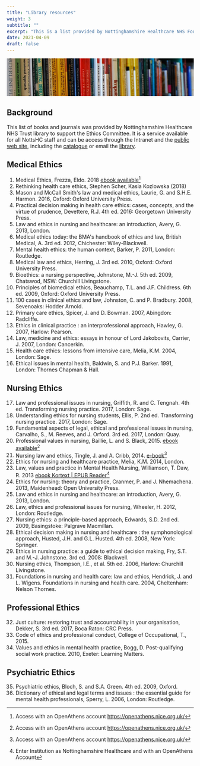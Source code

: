 ```yaml
---
title: "Library resources"
weight: 3
subtitle: ""
excerpt: "This is a list provided by Nottinghamshire Healthcare NHS Foundation Trust library and if any other books or articles are required, these can be submitted for purchase through the library."
date: 2021-04-09
draft: false
---
```


![](library-image.png)

## Background

This list of books and journals was provided by Nottinghamshire Healthcare NHS Trust library to support the Ethics Committee. It is a service available for all NottsHC staff and can be access through the Intranet and the [public web site](https://www.nottinghamshirehealthcare.nhs.uk/library), including the [catalogue](https://nottshc.libertyasp.co.uk/library/libraryHome.do) or email the [library](mailto:libraryservice@nottshc.nhs.uk).


## Medical Ethics

1. Medical Ethics, Frezza, Eldo. 2018
[ebook available](https://login.openathens.net/auth/nhs/o/1407223?t=%2Fsaml%2F2%2Fsso%2Fnhs%2Fo%2F1407223%2Fc%2Foafed%3FSAMLRequest%3DfVLLTsJAFP2VZvZ0HoCFCSVBWEiCSmh14cYM5UIntjN17lTx722pD1zI%252Bpx7XrkTVGVRyVntc7OB1xrQB8eyMChPQExqZ6RVqFEaVQJKn8lkdruSImSyctbbzBYkmCGC89qauTVYl%252BAScG86g4fNKia59xVKSlVVhS%252FWeTj6MLMlTXK93doCfB4iWtrKCrq%252BT1ISLJoc2qhW8fe%252BsAdtQltBA%252BRgMDTgaRuTCtoKmByppXzAIiH6NKNW7WFHguUiJs8Rv9qL3Zb3RTQAPs5ENGSKDyM1GmUsGo4aGmINS4NeGR8TwQTvsUGPjVPOJItkXzyRYP1V%252BFqbnTaHy%252BtsOxLKmzRd97pej%252BDw1KkhkOmkDS9Pxu5s9cuy6ntqMv1vWPwZdkLPLDq%252FSt41msvF2hY6%252BwhmRWHf5w6Uh5hwQqfdyd%252BXmH4C%26RelayState%3Dss%253Amem%253A0b3b342ff0bae46ca8cd65835631cba321d413f72b6d95f184c6d3ae77db7b80&ctx=sd&redirect=true)[^1]
2. Rethinking health care ethics, Stephen Scher, Kasia Kozlowska (2018)
3. Mason and McCall Smith's law and medical ethics, Laurie, G. and S.H.E. Harmon. 2016, Oxford: Oxford University Press.
4. Practical decision making in health care ethics: cases, concepts, and the virtue of prudence, Devettere, R.J. 4th ed. 2016: Georgetown University Press.
5. Law and ethics in nursing and healthcare: an introduction, Avery, G. 2013, London.
6. Medical ethics today: the BMA's handbook of ethics and law, British Medical, A. 3rd ed. 2012, Chichester: Wiley-Blackwell.
7. Mental health ethics: the human context, Barker, P. 2011, London: Routledge.
8. Medical law and ethics, Herring, J. 3rd ed. 2010, Oxford: Oxford University Press.
9. Bioethics: a nursing perspective, Johnstone, M.-J. 5th ed. 2009, Chatswod, NSW: Churchill Livingstone.
10. Principles of biomedical ethics, Beauchamp, T.L. and J.F. Childress. 6th ed. 2009, Oxford: Oxford University Press.
11. 100 cases in clinical ethics and law, Johnston, C. and P. Bradbury. 2008, Sevenoaks: Hodder Arnold.
12. Primary care ethics, Spicer, J. and D. Bowman. 2007, Abingdon: Radcliffe.
13. Ethics in clinical practice : an interprofessional approach, Hawley, G. 2007, Harlow: Pearson.
14. Law, medicine and ethics: essays in honour of Lord Jakobovits, Carrier, J. 2007, London: Cancerkin.
15. Health care ethics: lessons from intensive care, Melia, K.M. 2004, London: Sage.
16. Ethical issues in mental health, Baldwin, S. and P.J. Barker. 1991, London: Thornes
Chapman & Hall.

## Nursing Ethics

17. Law and professional issues in nursing, Griffith, R. and C. Tengnah. 4th ed. Transforming nursing practice. 2017, London: Sage.
18. Understanding ethics for nursing students, Ellis, P. 2nd ed. Transforming nursing practice. 2017, London: Sage.
19. Fundamental aspects of legal, ethical and professional issues in nursing, Carvalho, S., M. Reeves, and J. Orford. 3rd ed. 2017, London: Quay.
20. Professional values in nursing, Baillie, L. and S. Black, 2015.
[ebook available](https://login.openathens.net/auth?t=%2Fsaml%2F2%2Fsso%2F_%2Fc%2Foafed%3FSAMLRequest%3DfVLLbtswEPwVgXeJtJ4WYTlwYxQ1kLRGrOTQS7Gi1rEAiVS5lNP8fRUrApwccubszHBmVjf%252FutY7o6XG6IItAsE81MrUjX4u2GP53V%252Bym%252FWKoGt7uRncST%252Fg3wHJeeOdJnl5KNhgtTRADUkNHZJ0Sh4293cyDITsrXFGmZZ5GyK0bhS6NZqGDu0B7blR%252BPhwV7CTcz1JzpXRGpULTI8a3Ak1BRodx8qCfQ2U6Xi0zI5pGld%252BlcWZHx%252FjpQ9hir7IEgU5VLGqMw6jV27Vmb85DHlvyDFvOxpvRtbLX2fB1jw3%252BrPc2xUPOZHhf7jiBo5YM2%252B3LRgcc0izZBmFaRxHUQ4hKpVEiUqxTgGiEUU04E6TA%252B0KFopw4YvYF3m5EFLkMhZBnkS%252Fmbd%252FD%252BZbo6e4v0qxmkAkf5Tl3t%252F%252FOpTMe5prGwFsKklexO1VO1%252FTwlwJW895TCn41AdXmRvgHTqowcGKXwnN0%252Fg5Mu%252B2e9M26tXbtK15ubUIDsdJMb6eTj4OaP0f%26RelayState%3Dhttps%253A%252F%252Fconnect.openathens.net%252Foidc%252Fauth%253Fresponse_type%253Dcode%2526scope%253Dopenid%2526client_id%253Debrary.com.oidc-app-v1.0802cdb0-eae5-4846-b020-b30883d801e2%2526state%253DRF96Bv_TDPR_yRKxMF4YGHP-wg8%2526redirect_uri%253Dhttps%25253A%25252F%25252Fathens-sp.ebrary.com%25252Fprivate%2526nonce%253DJs91bCIRIdHbbyZXqrofF5axEh92zXXYPVCttz3a2j0&ctx=dsc&redirect=true)[^1]
21. Nursing law and ethics, Tingle, J. and A. Cribb, 2014.
[e-book](https://login.openathens.net/auth?t=%2Fsaml%2F2%2Fsso%2F_%2Fc%2Foafed%3FSAMLRequest%3DfVLBjpswFPwVy3ewYR0IVsgq3ahqpG0bbdgeeqmMeWyQwKZ%252BJu3%252Bfb2hSGkPK%252FnmmTfzZt7m%252FvfQkws47KwpaRJzSsBo23TmpaTP1cdoTe%252B3G1RDP8rd5M%252FmCX5OgJ4EnkF5%252FSjp5Iy0CjuURg2A0mt52n1%252BlGnM5eist9r2lOwQwfkg9GANTgO4E7hLp%252BH56bGkZ%252B9HlIxpawxoH9sRjPJnMBgb8Axqp9xrrO3A7tZ5m2Wijupc5JFoxTpSaQYRz1daFaoWusmZCl6Z0xf25jBlo0VPyT4Y78LU666LYG9fOvO%252F3BuLpQzRsh9MM6taaCg57EuqxarJErFWvGiCtq5FAk1RZKloE520dwGFOMHBoFfGlzTlaRJxEfGiSrgMT%252FA4y1ffKTn%252BDeZDZ%252Ba430uxnkEoP1XVMTp%252BPVWUfFtqCwA6lySv4u6mnffHqqUSul3ymFOIcIxvMreKDeBVo7zasBuh5TS%252BhMmH%252FdH2nX4lu763vx4cKA%252FhpCjbzpR%252FD2j7Bw%253D%253D%26RelayState%3Dhttps%253A%252F%252Fconnect.openathens.net%252Foidc%252Fauth%253Fresponse_type%253Dcode%2526scope%253Dopenid%2526client_id%253Debrary.com.oidc-app-v1.0802cdb0-eae5-4846-b020-b30883d801e2%2526state%253D8FQ2vmfIo0wi-6-2L3WVWq7qjzQ%2526redirect_uri%253Dhttps%25253A%25252F%25252Fathens-sp.ebrary.com%25252Fprivate%2526nonce%253DNl_k5akBDjy_m1lENAAldJ_I7e_OSEC334YT9NIeyMY&ctx=dsc&redirect=true)[^1]
22. Ethics for nursing and healthcare practice, Melia, K.M. 2014, London.
23. Law, values and practice in Mental Health Nursing, Williamson, T. Daw, R. 2013
[ebook Kortext | EPUB Reader](https://app.kortext.com/login?returnurl=https://read.kortext.com/reader/epub/339340)[^2]
24. Ethics for nursing: theory and practice, Cranmer, P. and J. Nhemachena. 2013, Maidenhead: Open University Press.
25. Law and ethics in nursing and healthcare: an introduction, Avery, G. 2013, London.
26. Law, ethics and professional issues for nursing, Wheeler, H. 2012, London: Routledge.
27. Nursing ethics: a principle-based approach, Edwards, S.D. 2nd ed. 2009, Basingstoke: Palgrave Macmillan.
28. Ethical decision making in nursing and healthcare : the symphonological approach, Husted, J.H. and G.L. Husted. 4th ed. 2008, New York: Springer.
29. Ethics in nursing practice: a guide to ethical decision making, Fry, S.T. and M.-J. Johnstone. 3rd ed. 2008: Blackwell.
30. Nursing ethics, Thompson, I.E., et al. 5th ed. 2006, Harlow: Churchill Livingstone.
31. Foundations in nursing and health care: law and ethics, Hendrick, J. and L. Wigens. Foundations in nursing and health care. 2004, Cheltenham: Nelson Thornes.

## Professional Ethics

32. Just culture: restoring trust and accountability in your organisation, Dekker, S. 3rd ed. 2017, Boca Raton: CRC Press.
33. Code of ethics and professional conduct, College of Occupational, T., 2015.
34. Values and ethics in mental health practice, Bogg, D. Post-qualifying social work practice. 2010, Exeter: Learning Matters.


## Psychiatric Ethics

35. Psychiatric ethics, Bloch, S. and S.A. Green. 4th ed. 2009, Oxford.
36. Dictionary of ethical and legal terms and issues : the essential guide for mental health professionals, Sperry, L. 2006, London: Routledge.


[^1]: Access with an OpenAthens account https://openathens.nice.org.uk/
[^2]: Enter Institution as Nottinghamshire Healthcare and with an OpenAthens Account

